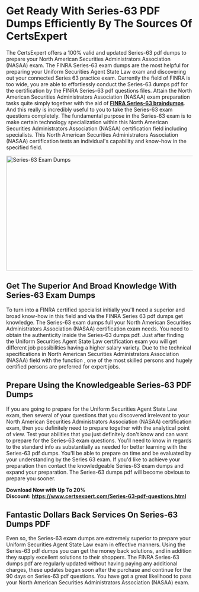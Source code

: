 <h1><strong>Get Ready With Series-63 PDF Dumps Efficiently By The Sources Of CertsExpert</strong></h1>
<p>The CertsExpert offers a 100% valid and updated Series-63 pdf dumps to prepare your North American Securities Administrators Association (NASAA) exam. The FINRA Series-63 exam dumps are the most helpful for preparing your Uniform Securities Agent State Law exam and discovering out your connected Series 63 practice exam. Currently the field of FINRA is too wide, you are able to effortlessly conduct the Series-63 dumps pdf for the certification by the FINRA Series-63 pdf questions files. Attain the North American Securities Administrators Association (NASAA) exam preparation tasks quite simply together with the aid of <a href="https://www.certsexpert.com/Series-63-pdf-questions.html"><strong>FINRA Series-63 braindumps</strong></a>. And this really is incredibly useful to you to take the Series-63 exam questions completely. The fundamental purpose in the Series-63 exam is to make certain technology specialization within this North American Securities Administrators Association (NASAA) certification field including specialists. This North American Securities Administrators Association (NASAA) certification tests an individual's capability and know-how in the specified field.</p>
<p><img src="https://i.ibb.co/mCs1xnb/Copy-of-Copy-of-Copy-of-Copy-of-Copy-of-Minimalist-Business-You-Tube-Thumbnail-15.png" alt="Series-63 Exam Dumps" width="550" height="309" /></p>
<h2><strong>Get The Superior And Broad Knowledge With Series-63 Exam Dumps</strong></h2>
<p>To turn into a FINRA certified specialist initially you'll need a superior and broad know-how in this field and via the FINRA Series 63 pdf dumps get knowledge. The Series-63 exam dumps full your North American Securities Administrators Association (NASAA) certification exam needs. You need to obtain the authenticity inside the Series-63 dumps pdf. Just after finding the Uniform Securities Agent State Law certification exam you will get different job possibilities having a higher salary variety. Due to the technical specifications in North American Securities Administrators Association (NASAA) field with the function , one of the most skilled persons and hugely certified persons are preferred for expert jobs.&nbsp;</p>
<h2><strong>Prepare Using the Knowledgeable Series-63 PDF Dumps</strong></h2>
<p>If you are going to prepare for the Uniform Securities Agent State Law exam, then several of your questions that you discovered irrelevant to your North American Securities Administrators Association (NASAA) certification exam, then you definitely need to prepare together with the analytical point of view. Test your abilities that you just definitely don't know and can want to prepare for the Series-63 exam questions. You'll need to know in regards to the standard info as substantially as needed for better learning with the Series-63 pdf dumps. You'll be able to prepare on time and be evaluated by your understanding by the Series 63 exam. If you'd like to achieve your preparation then contact the knowledgeable Series-63 exam dumps and expand your preparation. The Series-63 dumps pdf will become obvious to prepare you sooner.</p>
<p><strong>Download Now with Up To 20% Discount:&nbsp;<a href="https://www.certsexpert.com/Series-63-pdf-questions.html">https://www.certsexpert.com/Series-63-pdf-questions.html</a></strong></p>
<h2><strong>Fantastic Dollars Back Services On Series-63 Dumps PDF</strong></h2>
<p>Even so, the Series-63 exam dumps are extremely superior to prepare your Uniform Securities Agent State Law exam in effective manners. Using the Series-63 pdf dumps you can get the money back solutions, and in addition they supply excellent solutions to their shoppers. The FINRA Series-63 dumps pdf are regularly updated without having paying any additional charges, these updates began soon after the purchase and continue for the 90 days on Series-63 pdf questions. You have got a great likelihood to pass your North American Securities Administrators Association (NASAA) exam.</p>
